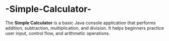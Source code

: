 # -Simple-Calculator-
The **Simple Calculator** is a basic Java console application that performs addition, subtraction, multiplication, and division. It helps beginners practice user input, control flow, and arithmetic operations.
